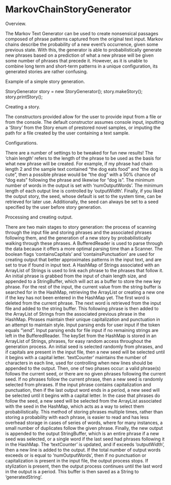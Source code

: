 # MarkovChainStoryGenerator
Overview.

The Markov Text Generator can be used to create nonsensical passages composed of phrase patterns captured from the original text input. Markov chains describe the probability of a new event’s occurrence, given some previous state. With this, the generator is able to probabilistically generate new phrases based on a prediction of what a new phrase will be given some number of phrases that precede it. However, as it is unable to combine long term and short-term patterns in a unique configuration, its generated stories are rather confusing.

Example of a simple story generation.

StoryGenerator story = new StoryGenerator();
story.makeStory();
story.printStory();

Creating a story.

The constructors provided allow for the user to provide input from a file or from the console. The default constructor assumes console input, inputting a ‘Story’ from the Story enum of prestored novel samples, or imputing the path for a file created by the user containing a text sample.

Configurations.

There are a number of settings to be tweaked for fun new results! The ‘chain length’ refers to the length of the phrase to be used as the basis for what new phrase will be created. For example, if my phrase had chain length 2 and the sample text contained “the dog eats food” and “the dog is cute”, then a possible phrase would be “the dog” with a 50% chance of “dog eats” following the phrase and likewise for “dog is”. The minimum number of words in the output is set with ‘numOutputWords’. The minimum length of each output line is controlled by ‘outputWidth’. Finally, if you liked the output story, the seed, whose default is set to the system time, can be retrieved for later use. Additionally, the seed can always be set to a seed specified by the user before story generation.

Processing and creating output.

There are two main stages to story generation: the process of scanning through the input file and storing phrases and the associated phrases following them, and the generation of a new story by probabilistically walking through these phrases.
A BufferedReader is used to parse through the data because it offers a more optimal parsing time than a Scanner. The boolean flags ‘containsCapitals’ and ‘containsPunctuation’ are used for creating output that better approximates patterns in the input text, and are set to true if found in input text. A HashMap of Strings associated with an ArrayList of Strings is used to link each phrase to the phrases that follow it. An initial phrase is grabbed from the input of chain length size, and appended to a StringBuffer, which will act as a buffer to store the new key phrase. For the rest of the input, the current value from the string buffer is searched for in the HashMap, retrieving the ArrayList or creating a new one if the key has not been entered in the HashMap yet. The first word is deleted from the current phrase. The next word is retrieved from the input file and added to the string buffer. This following phrase is then added to the ArrayList of Strings from the associated previous phrase in the HashMap. Phrases maintain their unique capitalization and punctuation in an attempt to maintain style. Input parsing ends for user input if the token equals “\\end”. Input parsing ends for file input if no remaining strings are left in the BufferedReader.
The keySet from the HashMap is stored in an ArrayList of Strings, phrases, for easy random access throughout the generation process. An initial seed is selected randomly from phrases, and if capitals are present in the input file, then a new seed will be selected until it begins with a capital letter. ‘textCounter’ maintains the number of characters in each line, used for controlling when new lines should be appended to the output. Then, one of two phases occur: a valid phrase(s) follows the current seed, or there are no given phrases following the current seed. If no phrases follow the current phrase, then a new seed is randomly selected from phrases. If the input phrase contains capitalization and punctuation, then if the last output word ends in a period, a new seed will be selected until it begins with a capital letter. In the case that phrases do follow the seed, a new seed will be selected from the ArrayList associated with the seed in the HashMap, which acts as a way to select them probabilistically. This method of storing phrases multiple times, rather than storing a probability with each phrase, is easier to read and has less overhead storage in cases of series of words, where for many instances, a small number of duplicates follow the given phrase. Finally, the new output is appended to the output StringBuffer, which is an entire phrase if a new seed was selected, or a single word if the last seed had phrases following it in the HashMap. The ‘textCounter’ is updated, and if exceeds ‘outputWidth’, then a new line is added to the output. If the total number of output words exceeds or is equal to ‘numOutputWords’, then if no punctuation or capitalization is present in the input file, the output process stops. If stylization is present, then the output process continues until the last word in the output is a period. This buffer is then saved as a String to ‘generatedString’.
